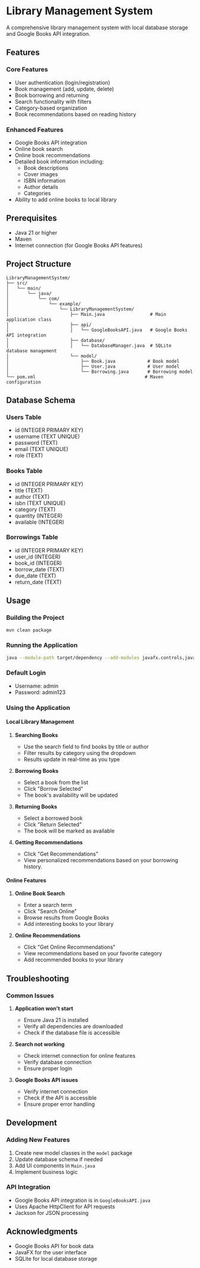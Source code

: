 # Library Management System

A comprehensive library management system with local database storage and Google Books API integration.

## Features

### Core Features
- User authentication (login/registration)
- Book management (add, update, delete)
- Book borrowing and returning
- Search functionality with filters
- Category-based organization
- Book recommendations based on reading history

### Enhanced Features
- Google Books API integration
- Online book search
- Online book recommendations
- Detailed book information including:
  - Book descriptions
  - Cover images
  - ISBN information
  - Author details
  - Categories
- Ability to add online books to local library

## Prerequisites

- Java 21 or higher
- Maven
- Internet connection (for Google Books API features)

## Project Structure

```
LibraryManagementSystem/
├── src/
│   └── main/
│       └── java/
│           └── com/
│               └── example/
│                   └── LibraryManagementSystem/
│                       ├── Main.java                 # Main application class
│                       ├── api/
│                       │   └── GoogleBooksAPI.java   # Google Books API integration
│                       ├── database/
│                       │   └── DatabaseManager.java  # SQLite database management
│                       └── model/
│                           ├── Book.java            # Book model
│                           ├── User.java            # User model
│                           └── Borrowing.java       # Borrowing model
└── pom.xml                                         # Maven configuration
```

## Database Schema

### Users Table
- id (INTEGER PRIMARY KEY)
- username (TEXT UNIQUE)
- password (TEXT)
- email (TEXT UNIQUE)
- role (TEXT)

### Books Table
- id (INTEGER PRIMARY KEY)
- title (TEXT)
- author (TEXT)
- isbn (TEXT UNIQUE)
- category (TEXT)
- quantity (INTEGER)
- available (INTEGER)

### Borrowings Table
- id (INTEGER PRIMARY KEY)
- user_id (INTEGER)
- book_id (INTEGER)
- borrow_date (TEXT)
- due_date (TEXT)
- return_date (TEXT)

## Usage

### Building the Project
```bash
mvn clean package
```

### Running the Application
```bash
java --module-path target/dependency --add-modules javafx.controls,javafx.fxml -jar target/LibraryManagementSystem-1.0-SNAPSHOT.jar
```

### Default Login
- Username: admin
- Password: admin123

### Using the Application

#### Local Library Management
1. **Searching Books**
   - Use the search field to find books by title or author
   - Filter results by category using the dropdown
   - Results update in real-time as you type

2. **Borrowing Books**
   - Select a book from the list
   - Click "Borrow Selected"
   - The book's availability will be updated

3. **Returning Books**
   - Select a borrowed book
   - Click "Return Selected"
   - The book will be marked as available

4. **Getting Recommendations**
   - Click "Get Recommendations"
   - View personalized recommendations based on your borrowing history.

#### Online Features

1. **Online Book Search**
   - Enter a search term
   - Click "Search Online"
   - Browse results from Google Books
   - Add interesting books to your library

2. **Online Recommendations**
   - Click "Get Online Recommendations"
   - View recommendations based on your favorite category
   - Add recommended books to your library

## Troubleshooting

### Common Issues

1. **Application won't start**
   - Ensure Java 21 is installed
   - Verify all dependencies are downloaded
   - Check if the database file is accessible

2. **Search not working**
   - Check internet connection for online features
   - Verify database connection
   - Ensure proper login

3. **Google Books API issues**
   - Verify internet connection
   - Check if the API is accessible
   - Ensure proper error handling

## Development

### Adding New Features
1. Create new model classes in the `model` package
2. Update database schema if needed
3. Add UI components in `Main.java`
4. Implement business logic

### API Integration
- Google Books API integration is in `GoogleBooksAPI.java`
- Uses Apache HttpClient for API requests
- Jackson for JSON processing

## Acknowledgments

- Google Books API for book data
- JavaFX for the user interface
- SQLite for local database storage 

